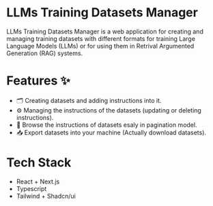 # LLMs Training Datasets Manager

LLMs Training Datasets Manager is a web application for creating and managing training datasets
with different formats for training Large Language Models (LLMs) or for using
them in Retrival Argumented Generation (RAG) systems.

# Features :sparkles:

- :card_index_dividers: Creating datasets and adding instructions into it.
- :gear: Managing the instructions of the datasets (updating or deleting instructions).
- :bookmark_tabs: Browse the instructions of datasets esaly in pagination model.
- :inbox_tray: Export datasets into your machine (Actually download datasets).

# Tech Stack

- React + Next.js
- Typescript
- Tailwind + Shadcn/ui

